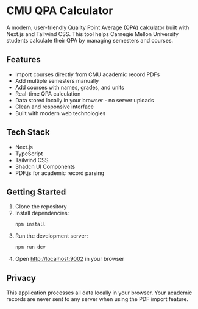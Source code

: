 # CMU QPA Calculator

A modern, user-friendly Quality Point Average (QPA) calculator built with Next.js and Tailwind CSS. This tool helps Carnegie Mellon University students calculate their QPA by managing semesters and courses.

## Features

- Import courses directly from CMU academic record PDFs
- Add multiple semesters manually
- Add courses with names, grades, and units
- Real-time QPA calculation
- Data stored locally in your browser - no server uploads
- Clean and responsive interface
- Built with modern web technologies

## Tech Stack

- Next.js
- TypeScript
- Tailwind CSS
- Shadcn UI Components
- PDF.js for academic record parsing

## Getting Started

1. Clone the repository
2. Install dependencies:
   ```bash
   npm install
   ```
3. Run the development server:
   ```bash
   npm run dev
   ```
4. Open [http://localhost:9002](http://localhost:9002) in your browser

## Privacy

This application processes all data locally in your browser. Your academic records are never sent to any server when using the PDF import feature.

